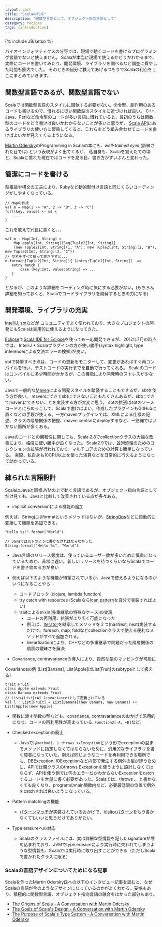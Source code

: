 ```yaml
---
layout: post
title: "Scalaの利点"
description: "関数型言語として。オブジェクト指向言語として"
category: recipes
tags: [introduction]
---
```

{% include JB/setup %}

バイオインフォマティクスの分野では、現場で動くコードを書けるプログラミング言語でないと使えません。
Scalaが本当に現場で使えるかどうかわかるまで、実際にコードを書いてみたり、開発環境、ライブラリを調べるなど調査に費やした時間も膨大でした。
そのときの自分に教えてあげるつもりでScalaの利点をここにまとめていきます。

## 関数型言語であるが、関数型言語でない
Scalaでは関数型言語のスタイルに固執する必要がない。命令型、副作用のあるコードも書けるので、慣れるに従い関数型のスタイルに近づければ良い。
C++, Java、Perlなど命令型のコードが多い言語に慣れていると、最初のうちは関数型のコードをどう書けば良いかわからないことが多いと思うが、
[Scala API](http://www.scala-lang.org/api/current/index.html)にあるライブラリの使い方に習熟してくると、これらをどう組み合わせてコードを書けばよいかが見えてくるようになる。

[Martin Odersky](http://lampwww.epfl.ch/~odersky/)のProgramming in Scalaの本にも、_well-trained eyes_ (訓練された目では) という表現がよく出てくるが、
私自身も、Scalaを覚えたての頃と、Scalaに慣れた現在ではコードを見る目、書き方がずいぶんと変わった。

## 簡潔にコードを書ける

型推論や構文の工夫により、Rubyなど動的型付け言語と同じくらいコーディングがしやすくなっている。

	// Mapの作成
	val m = Map(1 -> "A", 2 -> "B", 3 -> "C") 
	for((key, value) <- m) {
		...
	}

これを敢えて冗長に書くと、、、

	val m : Map[Int, String] = 
		Map.apply[Int, String](Seq[Tuple2[Int, String]]
		(new Tuple2[Int, String](1, "A"), new Tuple2[Int, String](2, "B"), new Tuple2[Int, String](3, "C"))
	// 型名をすべて補って書き下すと...
	m.foreach[Tuple2[Int, String]]{ (entry:Tuple2[Int, String])  => 
	   entry match {
		   case (key:Int, value:String) => ...
	   }
	}

となるが、このような詳細をコーディング時に気にする必要がない。(もちろん詳細を知っておくと、Scalaでコードライブラリを開発するときの力になる)


## 開発環境、ライブラリの充実

[IntelliJ](http://www.jetbrains.com/idea/), [sbt](https://github.com/harrah/xsbt/)などが
コミュニティでよく使われており、大きなプロジェクトの開発にもScalaは実用的に使えるようになってきた。

[Eclipse](http://www.eclipse.org/)で[Scala IDE for Eclipse](http://scala-ide.org/)を使っても一応開発できるが、2012年7月の時点では、
IntelliJ + Scalaプラグインの方が使い勝手(syntax highlight, type inferenceによる文法エラーの検知)が良い。

sbtで特筆すべき点は、コードの更新をモニターして、変更があればすぐ再コンパイルを行い、テストコードの実行までを自動で行ってくれる。
Scalaのコードはコンパイルに多少時間がかかるが、この機能により開発時のストレスが少ない。

Javaで一般的な[Maven](http://maven.apache.org/)による開発スタイルを踏襲することもできるが、sbtを使う方が良い。
mavenにできてsbtにできないこともたくさんあるが、sbtにできてmavenにできないことを実装する方が大変に思う。
sbtの拡張はsbtのソースコードとにらめっこして、Scalaで書けばよい。作成したプラグインもGitHubに置くなどの手段が使える。一方mavenプラグインでは、XMLによる仕様の記述、クラスの階層関係の把握、maven centralにdeployするなど、一筋縄ではいかない箇所が多くある。

Javaのコードとの親和性に関しても、Scala 2.8でcollectionクラスの大幅な改善により、格段に使い勝手が良くなった。
Scala2.9では、並列処理のためのコレクションの拡張が行われており、マルチコアのための計算も簡単になっている。
実際、私自身も10CPU以上を使った演算などを日常的に行えるようになって助かっている。


## 練られた言語設計

ScalaはJavaと同様JVMの上で動く言語であるが、オブジェクト指向言語としてだけ見ても、Javaと比較して改善されている点が多々ある。

* implicit conversionによる機能の追加

例えば、Stringにはformatというメソッドはないが、[StringOps](http://www.scala-lang.org/api/current/index.html#scala.collection.immutable.StringOps)などに自動的に変換して機能を追加できる。

	"Hello %s!".format("World") 

	// Javaでは以下のように書かなければならなかった
	String.format("Hello %s", "World")

* Java言語のリリース頻度は、使っているユーザー数が多いために慎重になっているためか、非常に遅い。新しいリリースを待つくらいならScalaでコードを書き始める方が良い
* 例えば以下のような機能が待望されているが、Javaで使えるようになるのがいつになることやら…
  * コードブロック (clojure, lambda function)
  * try catch with resources (Scalaなら[loan pattern]({{BASE_PATH}}/recipes/2012/06/27/loan-pattern)を自分で実装すればよい)
  * traitによるmixin(多重継承の特殊なケース)の実現  
    * コードの再利用、拡張がより広く可能になった
	* 例えば、[Iterator](http://www.scala-lang.org/api/current/index.html#scala.collection.Iterator)を継承してメソッドを２つ(hasNext, next)実装するだけで、foreach, map, foldなどcollectionクラスで使える便利なメソッドがすべて追加される。
    * linearlizationにより、C++などの多重継承で問題だった階層関係の順番の曖昧さを解決

* Covariance, contravarianceの導入により、自然な型のマッピングが可能に

Covarianceの例 (List[Banana], List[Apple]はList[Fruit]のsubtypeとして扱える)

	trait Fruit
	class Apple extends Fruit
	class Banana extends Fruit
	// ListはList[+A] (covariance)として定義されている
	val l : List[Fruit] = List[Banana](new Banana, new Banana) ++ List[Apple](new Apple)


* 関数に渡す関数の型なども、covariance, contravarianceのおかげで汎用的になり、コードの再利用性が高まっている. `Function2[-A, +B]`など。
* Checked exceptionの廃止
   * Javaでは`method(..) throws xxException`という形でexceptionの型までメソッドに指定しなくてはならないために、汎用的なライブラリを書く障害になっていた。例えば同じようなコードを再利用できる場所でも、DBException, IOExceptionなど内部で発生する例外の型が違うために、APIでは親クラスのthrows Exceptionを使うように設計しなくてはならず、APIを使う側では何のエラーだかわからないExceptionをcatchするコードを大量に書く必要があった。Scalaでは、throws ... と書かなくても良くなり、programのmain関数内など、必要最低限の位置で例外をcatchすれば良いようになっている。

* Pattern matchingの機能
   * [パターンマッチ](http://www.artima.com/scalazine/articles/pattern_matching.html)が実装されているおかげで、[Visitorパターン](http://en.wikipedia.org/wiki/Visitor_pattern)をもう書かなくてもいいと思うだけでありがたい。

* Type erasureへの対応
  * Scalaのクラスファイルには、実は詳細な型情報を記したsignatureが埋め込まれており、JVMでtype erasureにより実行時に失われてしまうような型情報も、Scalaでは実行時に取り出すことができる（ただしScalaで書かれたクラスに限る）

### Scalaの言語デザインについてためになる記事

Scalaを作ったMartin Odersky氏への以下のインタビュー記事を読むと、なぜScalaの言語が今のようなデザインになっているのかがよくわかる。妥協もあり、積極的に関数型言語、オブジェクト指向言語の融合をはかった部分もあり。

* [The Origins of Scala - A Conversation with Martin Odersky](http://www.artima.com/scalazine/articles/origins_of_scala.html)
* [The Goals of Scala's Design - A Conversation with Martin Odersky](http://www.artima.com/scalazine/articles/goals_of_scala.html)
* [The Purpose of Scala's Type System - A Conversation with Martin Odersky](http://www.artima.com/scalazine/articles/scalas_type_system.html)
